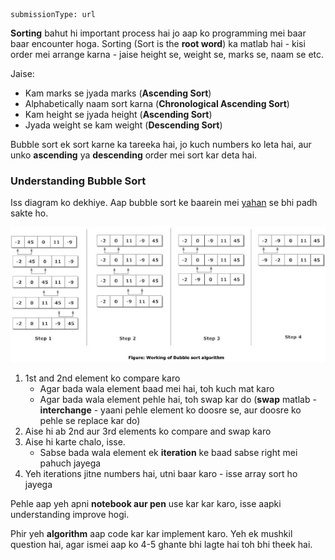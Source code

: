 ```ngMeta
submissionType: url
```

**Sorting** bahut hi important process hai jo aap ko programming mei baar baar encounter hoga. Sorting (Sort is the **root word**) ka matlab hai - kisi order mei arrange karna - jaise height se, weight se, marks se, naam se etc. 

Jaise:
- Kam marks se jyada marks (**Ascending Sort**)
- Alphabetically naam sort karna (**Chronological Ascending Sort**)
- Kam height se jyada height (**Ascending Sort**)
- Jyada weight se kam weight (**Descending Sort**)

Bubble sort ek sort karne ka tareeka hai, jo kuch numbers ko leta hai, aur unko **ascending** ya **descending** order mei sort kar deta hai.

### Understanding Bubble Sort

Iss diagram ko dekhiye. Aap bubble sort ke baarein mei [yahan](https://medium.com/karuna-sehgal/an-introduction-to-bubble-sort-d85273acfcd8) se bhi padh sakte ho.

![bubble sort](../assets/bubble.jpg)

1. 1st and 2nd element ko compare karo
   - Agar bada wala element baad mei hai, toh kuch mat karo
   - Agar bada wala element pehle hai, toh swap kar do
    (**swap** matlab - **interchange** - yaani pehle element ko doosre se, aur doosre ko pehle se replace kar do)
2. Aise hi ab 2nd aur 3rd elements ko compare and swap karo
3. Aise hi karte chalo, isse. 
   - Sabse bada wala element ek **iteration** ke baad sabse right mei pahuch jayega
4. Yeh iterations jitne numbers hai, utni baar karo - isse array sort ho jayega

Pehle aap yeh apni **notebook aur pen** use kar kar karo, isse aapki understanding improve hogi.

Phir yeh **algorithm** aap code kar kar implement karo. Yeh ek mushkil question hai, agar ismei aap ko 4-5 ghante bhi lagte hai toh bhi theek hai.